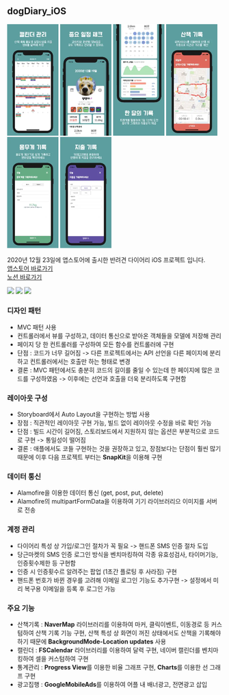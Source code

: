 ## dogDiary_iOS

<img src="https://raw.githubusercontent.com/nasneyland/nasneyland/main/dogdiary/dogdiary_01.webp"  width="120"> <img src="https://raw.githubusercontent.com/nasneyland/nasneyland/main/dogdiary/dogdiary_02.webp"  width="120">
<img src="https://raw.githubusercontent.com/nasneyland/nasneyland/main/dogdiary/dogdiary_03.webp"  width="120">
<img src="https://raw.githubusercontent.com/nasneyland/nasneyland/main/dogdiary/dogdiary_04.webp"  width="120">
<img src="https://raw.githubusercontent.com/nasneyland/nasneyland/main/dogdiary/dogdiary_05.webp"  width="120">
<img src="https://raw.githubusercontent.com/nasneyland/nasneyland/main/dogdiary/dogdiary_06.webp"  width="120">


2020년 12월 23일에 앱스토어에 출시한 반려견 다이어리 iOS 프로젝트 입니다.<br/>
[앱스토어 바로가기](https://apps.apple.com/kr/app/pangyojangteo/id1545660854?l=ko&ls=1)<br/>
[노션 바로가기](https://najinland.notion.site/a87b6517f55b4b9f8a9a5d67bc61689c)<br/>

<a href="https://github.com/nasneyland/dogDiary_iOS"><img src="https://img.shields.io/badge/iOS 프로젝트-000000?style=flat-square&logo=Apple&logoColor=white"/></a> <a href="https://github.com/nasneyland/dogDiary_Android"><img src="https://img.shields.io/badge/Android 프로젝트-000000?style=flat-square&logo=Android&logoColor=white"/></a> <a href="https://github.com/nasneyland/dogDiary_Backend"><img src="https://img.shields.io/badge/Backend 프로젝트-000000?style=flat-square&logo=Django&logoColor=white"/></a>

### 디자인 패턴
- MVC 패턴 사용
- 컨트롤러에서 뷰를 구성하고, 데이터 통신으로 받아온 객체들을 모델에 저장해 관리
- 페이지 당 한 컨트롤러를 구성하여 모든 함수를 컨트롤러에 구현
- 단점 : 코드가 너무 길어짐 -> 다른 프로젝트에서는 API 선언을 다른 페이지에 분리하고 컨트롤러에서는 호출만 하는 형태로 변경
- 결론 : MVC 패턴에서도 충분히 코드의 길이를 줄일 수 있는데 한 페이지에 많은 코드를 구성하였음 -> 이후에는 선언과 호출을 더욱 분리하도록 구현함

### 레이아웃 구성
- Storyboard에서 Auto Layout을 구현하는 방법 사용
- 장점 : 직관적인 레이아웃 구현 가능, 빌드 없이 레이아웃 수정을 바로 확인 가능
- 단점 : 빌드 시간이 길어짐, 스토리보드에서 지원하지 않는 옵션은 부분적으로 코드로 구현 -> 통일성이 떨어짐
- 결론 : 애플에서도 코들 구현하는 것을 권장하고 있고, 장점보다는 단점이 훨씬 많기 때문에 이후 다음 프로젝트 부터는 **SnapKit**을 이용해 구현

### 데이터 통신
- Alamofire을 이용한 데이터 통신 (get, post, put, delete)
- Alamofire의 multipartFormData을 이용하여 기기 라이브러리으 이미지를 서버로 전송

### 계정 관리
- 다이어리 특성 상 가입/로그인 절차가 꼭 필요 -> 핸드폰 SMS 인증 절차 도입
- 당근마켓의 SMS 인증 로그인 방식을 벤치마킹하여 각종 유효성검사, 타이머기능, 인증횟수제한 등 구현함
- 인증 시 인증횟수르 알려주는 팝업 (1초간 플로팅 후 사라짐) 구현
- 핸드폰 번호가 바뀐 경우를 고려해 이메일 로그인 기능도 추가구현 -> 설정에서 미리 복구용 이메일을 등록 후 로그인 가능

### 주요 기능
- 산책기록 : **NaverMap** 라이브러리를 이용하여 마커, 클릭이벤트, 이동경로 등 커스텀하여 산책 기록 기능 구현, 산책 특성 상 화면이 꺼진 상태에서도 산책을 기록해야 하기 때문에 **BackgroundMode-Location updates** 사용
- 캘린더 : **FSCalendar** 라이브러리를 이용하여 달력 구현, 네이버 캘린더를 벤치마킹하여 셀을 커스텀하여 구현
- 통계관리 : **Progress View**를 이용한 비율 그래프 구현, **Charts**를 이용한 선 그래프 구현
- 광고집행 : **GoogleMobileAds**를 이용하여 어플 내 배너광고, 전면광고 삽입
